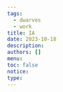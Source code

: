 ```yaml
---
tags:
  - dwarves
  - work
title: IA
date: 2023-10-18
description: 
authors: []
menu: 
toc: false
notice: 
type:
---
```


